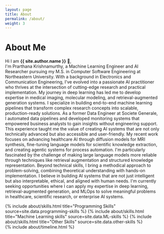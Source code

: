 ```yaml
---
layout: page
title: About
permalink: /about/
weight: 3
---
```


# **About Me**

Hi I am **{{ site.author.name }}** :wave:,<br>
I'm Prarthana Krishnamurthy, a Machine Learning Engineer and AI Researcher pursuing my M.S. in Computer Software Engineering at Northeastern University. With a background in Electronics and Communication Engineering, I've evolved into a passionate AI practitioner who thrives at the intersection of cutting-edge research and practical implementation.
My journey in deep learning has led me to develop expertise in medical imaging, molecular modeling, and retrieval-augmented generation systems. I specialize in building end-to-end machine learning pipelines that transform complex research concepts into scalable, production-ready solutions.
As a former Data Engineer at Societe Generale, I automated data pipelines and developed monitoring systems that empowered business analysts to gain insights without engineering support. This experience taught me the value of creating AI systems that are not only technically advanced but also accessible and user-friendly.
My recent work focuses on advancing healthcare AI through diffusion models for MRI synthesis, fine-tuning language models for scientific knowledge extraction, and creating agentic systems for process automation. I'm particularly fascinated by the challenge of making large language models more reliable through techniques like retrieval augmentation and structured knowledge representation.
Beyond technical skills, I bring a methodical approach to problem-solving, combining theoretical understanding with hands-on implementation. I believe in building AI systems that are not just intelligent but also interpretable, ethical, and aligned with human needs.
I'm currently seeking opportunities where I can apply my expertise in deep learning, retrieval-augmented generation, and MLOps to solve meaningful problems in healthcare, scientific research, or enterprise AI systems.

<div class="row">
{% include about/skills.html title="Programming Skills" source=site.data.programming-skills %}
{% include about/skills.html title="Machine Learning skills" source=site.data.ML-skills %}
{% include about/skills.html title="Other Skills" source=site.data.other-skills %}
</div>

<div class="row">
{% include about/timeline.html %}
</div>